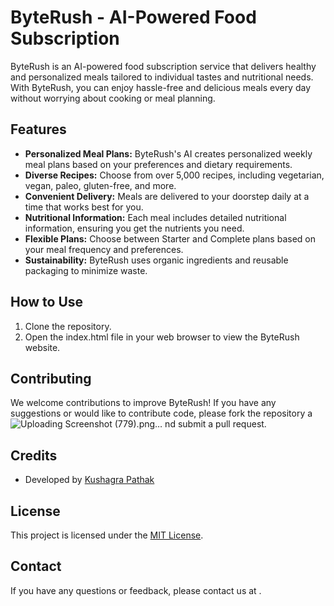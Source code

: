 # ByteRush - AI-Powered Food Subscription

ByteRush is an AI-powered food subscription service that delivers healthy and personalized meals tailored to individual tastes and nutritional needs. With ByteRush, you can enjoy hassle-free and delicious meals every day without worrying about cooking or meal planning.

## Features

- **Personalized Meal Plans:** ByteRush's AI creates personalized weekly meal plans based on your preferences and dietary requirements.
- **Diverse Recipes:** Choose from over 5,000 recipes, including vegetarian, vegan, paleo, gluten-free, and more.
- **Convenient Delivery:** Meals are delivered to your doorstep daily at a time that works best for you.
- **Nutritional Information:** Each meal includes detailed nutritional information, ensuring you get the nutrients you need.
- **Flexible Plans:** Choose between Starter and Complete plans based on your meal frequency and preferences.
- **Sustainability:** ByteRush uses organic ingredients and reusable packaging to minimize waste.

## How to Use

1. Clone the repository.
2. Open the index.html file in your web browser to view the ByteRush website.

## Contributing

We welcome contributions to improve ByteRush! If you have any suggestions or would like to contribute code, please fork the repository a![Uploading Screenshot (779).png…]()
nd submit a pull request.

## Credits

- Developed by [Kushagra Pathak](https://github.com/kushagra497)


## License

This project is licensed under the [MIT License](LICENSE.md).

## Contact

If you have any questions or feedback, please contact us at [](mailto:kushagrapathak497@gmail.com).
